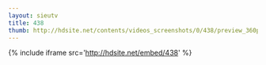 ```yaml
---
layout: sieutv
title: 438
thumb: http://hdsite.net/contents/videos_screenshots/0/438/preview_360p.mp4.jpg
---
```

{% include iframe src='http://hdsite.net/embed/438' %}
 
